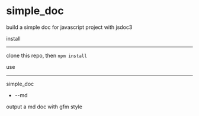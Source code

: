 simple_doc
==========

build a simple doc for javascript project with jsdoc3

install
_______

clone this repo, then ```npm install```

use
_______

simple_doc

* --md

output a md doc with gfm style
